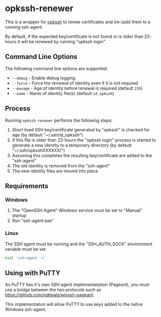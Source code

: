 # opkssh-renewer

This is a wrapper for [opkssh](https://github.com/openpubkey/opkssh) to renew certificates and (re-)add them to a running ssh-agent.

By default, if the expected key/certificate is not found or is older than 23-hours it will be renewed by running "opkssh login".

## Command Line Options

The following command line options are supported:

* `--debug` - Enable debug logging
* `--force` - Force the renwwal of identity even if it is not required
* `--maxage` - Age of identity before renewal is required (default `23h`)
* `--name` - Name of identity file(s) (default `id_opkssh`)

## Process

Running `opkssh-renewer` performs the following steps:

1. Short lived SSH key/certificate generated by "opkssh" is checked for age (by default "~/.ssh/id_opkssh")
2. If this file is older than 23-hours the "opkssh login" process is started to generate a new identity to a temporary directory (by default "~/.ssh/opksshXXXXXX/")
3. Assuming this completes the resulting key/certificate are added to the "ssh-agent"
4. The old identity is removed from the "ssh-agent"
5. The new identity files are moved into place

## Requirements

### Windows

1. The "OpenSSH Agent" Windows service must be set to "Manual" startup
2. Run "ssh-agent.exe" 

### Linux

The SSH agent must be running and the  "SSH_AUTH_SOCK" environment variable must be set:

```sh
eval 'ssh-agent -s'
```

## Using with PuTTY

As PuTTY has it's own SSH agent implementatation (Pageant), you must use a bridge between the two protocols such as https://github.com/ndbeals/winssh-pageant.

This implementation will allow PuTTY to use keys added to the native Windows ssh-agent.
